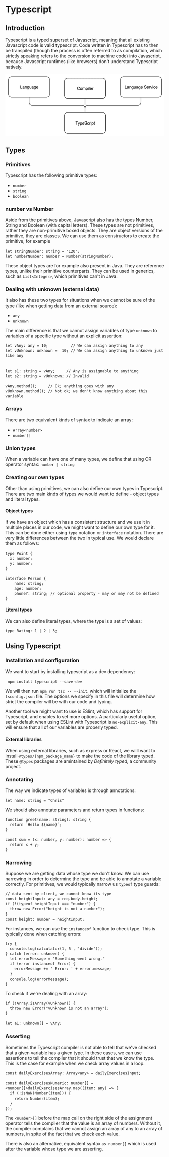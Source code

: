 # Typescript

## Introduction

Typescript is a typed superset of Javascript, meaning that all existing Javascript code is valid typescript. Code written in Typescript has to then be transpiled (though the process is often referred to as compilation, which strictly speaking refers to the conversion to machine code) into Javascript, because Javascript runtimes (like browsers) don't understand Typescript natively.

<img src="./typescript_ecosystem.png">

## Types

### Primitives

Typescript has the following primitive types:
- `number`
- `string`
- `boolean`

### number vs Number

Aside from the primitives above, Javascript also has the types Number, String and Boolean (with capital letters). These types are not primitives, rather they are non-primitive boxed objects. They are object versions of the primitive, they are classes. We can use them as constructors to create the primitive, for example 

```
let stringNumber: string = "120";
let numberNumber: number = Number(stringNumber);
```

These object types are for example also present in Java. They are reference types, unlike their primitive counterparts. They can be used in generics, such as `List<Integer>`, which primitives can't in Java.

### Dealing with unknown (external data)

It also has these two types for situations when we cannot be sure of the type (like when getting data from an external source):
- `any`
- `unknown`

The main difference is that we cannot assign variables of type `unknown` to variables of a specific type without an explicit assertion:

```
let vAny: any = 10;          // We can assign anything to any
let vUnknown: unknown =  10; // We can assign anything to unknown just like any 


let s1: string = vAny;     // Any is assignable to anything 
let s2: string = vUnknown; // Invalid

vAny.method();     // Ok; anything goes with any
vUnknown.method(); // Not ok; we don't know anything about this variable
```

### Arrays

There are two equivalent kinds of syntax to indicate an array:
- `Array<number>`
- `number[]`

### Union types

When a variable can have one of many types, we define that using OR operator syntax:
`number | string`

### Creating our own types

Other than using primitives, we can also define our own types in Typescript. There are two main kinds of types we would want to define - object types and literal types.

#### Object types

If we have an object which has a consistent structure and we use it in multiple places in our code, we might want to define our own type for it. This can be done either using `type` notation or `interface` notation. There are very little differences between the two in typical use. We would declare them as follows:

```
type Point {
  x: number;
  y: number;
}

interface Person {
    name: string;
    age: number;
    phone?: string; // optional property - may or may not be defined
}
```

#### Literal types

We can also define literal types, where the type is a set of values:

```
type Rating: 1 | 2 | 3;
```


## Using Typescript

### Installation and configuration

We want to start by installing typescript as a dev dependency:

` npm install typescript --save-dev`

We will then run `npm run tsc -- --init`. which will initialize the `tsconfig.json` file. The options we specify in this file will determine how strict the compiler will be with our code and typing.

Another tool we might want to use is ESlint, which has support for Typescript, and enables to set more options. A particularly useful option, set by default when using ESLint with Typescript is `no-explicit-any`. This will ensure that all of our variables are properly typed.

#### External libraries

When using external libraries, such as express or React, we willl want to install `@types/{npm_package_name}` to make the code of the library typed. These `@types` packages are amintained by *Definitely typed*, a community project. 


### Annotating

The way we indicate types of variables is through annotations:

```
let name: string = "Chris"
```

We should also annotate parameters and return types in functions: 

```
function greet(name: string): string {
  return `Hello ${name}`;
}

const sum = (x: number, y: number): number => {
  return x + y;
}
```

### Narrowing

Suppose we are getting data whose type we don't know. We can use narrowing in order to determine the type and be able to annotate a variable correctly. For primitives, we would typically narrow us `typeof` type guards:

```
// data sent by client, we cannot know its type
const heightInput: any = req.body.height;
if (!(typeof heightInput === "number") {
  throw new Error("height is not a number");
}
const height: number = heightInput;
```

For instances, we can use the `instanceof` function to check type. This is typically done when catching errors:

```
try {
  console.log(calculator(1, 5 , 'divide'));
} catch (error: unknown) {
  let errorMessage = 'Something went wrong.'
  if (error instanceof Error) {
    errorMessage += ' Error: ' + error.message;
  }
  console.log(errorMessage);
}
```

To check if we're dealing with an array:

```
if (!Array.isArray(vUnknown)) {
  throw new Error("vUnknown is not an array");
}

let a1: unknown[] = vAny;
```


### Asserting

Sometimes the Typescript compiler is not able to tell that we've checked that a given variable has a given type. In these cases, we can use assertions to tell the compiler that it should trust that we know the type. This is the case for example when we check array values in a loop.

```
const dailyExercisesArray: Array<any> = dailyExercisesInput;

const dailyExercisesNumeric: number[] = <number[]>dailyExercisesArray.map((item: any) => {
  if (!isNaN(Number(item))) {
    return Number(item);
  }
});
```

The `<number>[]` before the map call on the right side of the assignment operator tells the compiler that the value is an array of numbers. Without it, the compiler complains that we cannot assign an array of any to an array of numbers, in spite of the fact that we check each value.

There is also an alternative, equivalent syntax `as number[]` which is used after the variable whose type we are asserting.